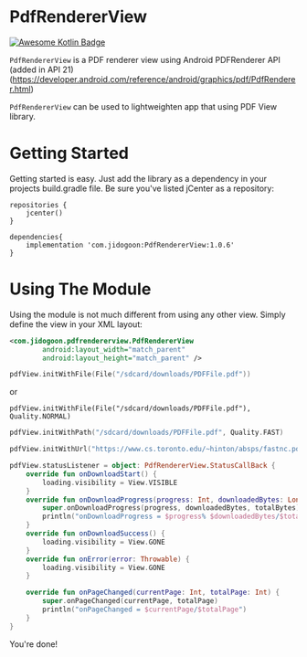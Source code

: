 # PdfRendererView
[![Awesome Kotlin Badge](https://kotlin.link/awesome-kotlin.svg)](https://github.com/KotlinBy/awesome-kotlin)

`PdfRendererView` is a PDF renderer view using Android PDFRenderer API (added in API 21)
(https://developer.android.com/reference/android/graphics/pdf/PdfRenderer.html)

`PdfRendererView` can be used to lightweighten app that using PDF View library.

Getting Started
================

Getting started is easy. Just add the library as a dependency in your projects build.gradle file. Be sure you've listed jCenter as a repository:

```Gradle
repositories {
    jcenter()
}
        
dependencies{
    implementation 'com.jidogoon:PdfRendererView:1.0.6'
}
```

Using The Module
================

Using the module is not much different from using any other view. Simply define the view in your XML layout:

```xml
<com.jidogoon.pdfrendererview.PdfRendererView
        android:layout_width="match_parent"
        android:layout_height="match_parent" />
```

```kotlin
pdfView.initWithFile(File("/sdcard/downloads/PDFFile.pdf"))
```
or
```
pdfView.initWithFile(File("/sdcard/downloads/PDFFile.pdf"), Quality.NORMAL)
```

```kotlin
pdfView.initWithPath("/sdcard/downloads/PDFFile.pdf", Quality.FAST)
```

```kotlin
pdfView.initWithUrl("https://www.cs.toronto.edu/~hinton/absps/fastnc.pdf", Quality.ENHANCED)
```

```kotlin
pdfView.statusListener = object: PdfRendererView.StatusCallBack {
    override fun onDownloadStart() {
        loading.visibility = View.VISIBLE
    }
    override fun onDownloadProgress(progress: Int, downloadedBytes: Long, totalBytes: Long?) {
        super.onDownloadProgress(progress, downloadedBytes, totalBytes)
        println("onDownloadProgress = $progress% $downloadedBytes/$totalBytes")
    }
    override fun onDownloadSuccess() {
        loading.visibility = View.GONE
    }
    override fun onError(error: Throwable) {
        loading.visibility = View.GONE
    }

    override fun onPageChanged(currentPage: Int, totalPage: Int) {
        super.onPageChanged(currentPage, totalPage)
        println("onPageChanged = $currentPage/$totalPage")
    }
}

```
You're done!
